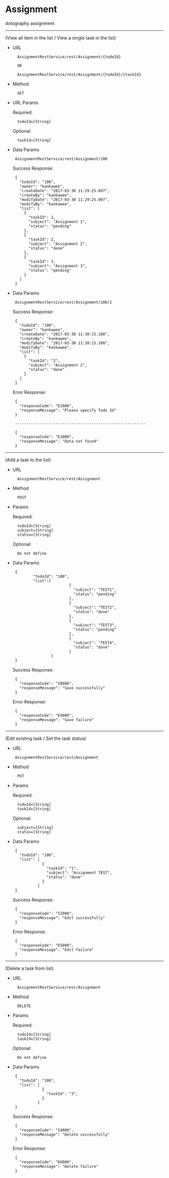 # Assignment
dotography  assignment



        
-------------------------------------------------------------------------------------------------------------------

(View all item in the list / View a single task in the list)

- URL

        AssignmentRestService/rest/Assignment/{todoId}
        
        OR
        
        AssignmentRestService/rest/Assignment/{todoId}/{taskId}

- Method

        GET
        
- URL Params

  Required:

        todoId=[String]

  Optional:

        taskId=[String]
        
 - Data Params
 
        AssignmentRestService/rest/Assignment/100
        
    Success Response:
  
        {
          "todoId": "100",
          "owner": "kankawee",
          "createDate": "2017-03-30 11:29:25.097",
          "createBy": "kankawee",
          "modifyDate": "2017-03-30 11:29:25.097",
          "modifyBy": "kankawee",
          "list": [
            {
              "taskId": 1,
              "subject": "Assignment 1",
              "status": "pending"
            },
            {
              "taskId": 2,
              "subject": "Assignment 2",
              "status": "done"
            },
            {
              "taskId": 3,
              "subject": "Assignment 3",
              "status": "pending"
            }
          ]
        }
        
 - Data Params
 
        AssignmentRestService/rest/Assignment/100/2
        
    Success Response:
  
        {
          "todoId": "100",
          "owner": "kankawee",
          "createDate": "2017-03-30 11:30:15.108",
          "createBy": "kankawee",
          "modifyDate": "2017-03-30 11:30:15.108",
          "modifyBy": "kankawee",
          "list": [
            {
              "taskId": "2",
              "subject": "Assignment 2",
              "status": "done"
            }
          ]
        }
        
    Error Response:
      
        {
          "responseCode": "E2000",
          "responseMessage": "Please specify Todo Id"
        }
        
        ----------------------------------------------------------
        
        {
          "responseCode": "E1000",
          "responseMessage": "Data not found"
        }
        


-------------------------------------------------------------------------------------------------------------------

(Add a task to the list)

- URL

        AssignmentRestService/rest/Assignment

- Method

        POST
        
- Params

  Required:
  
        todoId=[String]
        subject=[String]
        status=[String]

  Optional:

        Do not define
        
 - Data Params
 
        {
                "todoId": "100",
                "list":[
                                {
                                  "subject": "TEST1",
                                  "status": "pending"
                                },
                                {
                                  "subject": "TEST2",
                                  "status": "done"
                                },
                                {
                                  "subject": "TEST3",
                                  "status": "pending"
                                },
                                {
                                  "subject": "TEST4",
                                  "status": "done"
                                }
                        ]
        }
        
      Success Response:
  
        {
          "responseCode": "I0000",
          "responseMessage": "Save successfully"
        }
        
      Error Response:
      
        {
          "responseCode": "E4000",
          "responseMessage": "Save failure"
        }
        
        
        
 -------------------------------------------------------------------------------------------------------------------
 
 (Edit existing task / Set the task status)
 
 - URL

        AssignmentRestService/rest/Assignment

- Method

        PUT
        
- Params

  Required:

        todoId=[String]
        taskId=[String]

  Optional:

        subject=[String]
        status=[String]
        
 - Data Params
 
        {
          "todoId": "100",          
          "list": [
                    {
                      "taskId": "1",
                      "subject": "Assignment TEST",
                      "status": "done"
                    }
                  ]
        }
        
     Success Response:
  
        {
          "responseCode": "I2000",
          "responseMessage": "Edit successfully"
        }
        
      Error Response:
      
        {
          "responseCode": "E5000",
          "responseMessage": "Edit failure"
        }
        
        
        
-------------------------------------------------------------------------------------------------------------------

(Delete a task from list)

- URL

        AssignmentRestService/rest/Assignment

- Method

        DELETE
        
- Params

  Required:

        todoId=[String]
        taskId=[String]

  Optional:

        Do not define
        
 - Data Params
 
        {
          "todoId": "100",          
          "list": [
                    {
                      "taskId": "3",
                    }
                  ]
        }
        
     Success Response:
  
        {
          "responseCode": "I4000",
          "responseMessage": "Delete successfully"
        }
        
      Error Response:
      
        {
          "responseCode": "E6000",
          "responseMessage": "Delete failure"
        }
